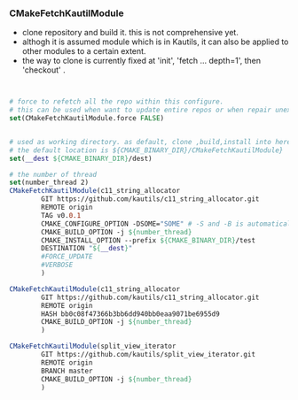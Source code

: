 ### CMakeFetchKautilModule
* clone repository and build it. this is not comprehensive yet.
* althogh it is assumed module which is in Kautils, it can also be applied to other modules to a certain extent.
* the way to clone is currently fixed at 'init', 'fetch ... depth=1', then 'checkout' .  
```cmake


# force to refetch all the repo within this configure.
# this can be used when want to update entire repos or when repair unexpectedly erased binaries. 
set(CMakeFetchKautilModule.force FALSE) 


# used as working directory. as default, clone ,build,install into here.     
# the default location is ${CMAKE_BINARY_DIR}/CMakeFetchKautilModule} 
set(__dest ${CMAKE_BINARY_DIR}/dest)

# the number of thread 
set(number_thread 2)
CMakeFetchKautilModule(c11_string_allocator
        GIT https://github.com/kautils/c11_string_allocator.git 
        REMOTE origin 
        TAG v0.0.1
        CMAKE_CONFIGURE_OPTION -DSOME="SOME" # -S and -B is automatically filled. it is possilbe to specify other options from here.
        CMAKE_BUILD_OPTION -j ${number_thread}
        CMAKE_INSTALL_OPTION --prefix ${CMAKE_BINARY_DIR}/test
        DESTINATION "${__dest}"
        #FORCE_UPDATE
        #VERBOSE
        )

CMakeFetchKautilModule(c11_string_allocator
        GIT https://github.com/kautils/c11_string_allocator.git 
        REMOTE origin 
        HASH bb0c08f47366b3bb6dd940bb0eaa9071be6955d9
        CMAKE_BUILD_OPTION -j ${number_thread}
        )

CMakeFetchKautilModule(split_view_iterator
        GIT https://github.com/kautils/split_view_iterator.git 
        REMOTE origin 
        BRANCH master
        CMAKE_BUILD_OPTION -j ${number_thread}
        )
```